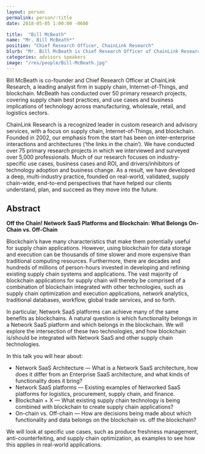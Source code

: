 ```yaml
---
layout: person
permalink: person/:title
date: 2018-05-05 1:00:00 -0600

title:  "Bill McBeath"
name: "Mr. Bill McBeath*"
position: "Chief Research Officer, ChainLink Research"
blurb: "Mr. Bill McBeath is Chief Research Officer of ChainLink Research, a leading research and advisory firm in the supply chain industry."
categories: advisors speakers
image: "/res/people/Bill-McBeath.jpg"
---
```


Bill McBeath is co-founder and Chief Research Officer at ChainLink Research, a leading analyst firm in supply chain, Internet-of-Things, and blockchain. McBeath has conducted over 50 primary research projects, covering supply chain best practices, and use cases and business implications of technology across manufacturing, wholesale, retail, and logistics sectors. 

ChainLink Research is a recognized leader in custom research and advisory services, with a focus on supply chain, Internet-of-Things, and blockchain. Founded in 2002, our emphasis from the start has been on inter-enterprise interactions and architectures (‘the links in the chain’). We have conducted over 75 primary research projects in which we interviewed and surveyed over 5,000 professionals. Much of our research focuses on industry-specific use cases, business cases and ROI, and drivers/inhibitors of technology adoption and business change. As a result, we have developed a deep, multi-industry practice, founded on real-world, validated, supply chain-wide, end-to-end perspectives that have helped our clients understand, plan, and succeed as they move into the future.

## Abstract

**Off the Chain! Network SaaS Platforms and Blockchain: What Belongs On-Chain vs. Off-Chain**

Blockchain’s have many characteristics that make them potentially useful for supply chain applications. However, using blockchain for data storage and execution can be thousands of time slower and more expensive than traditional computing resources. Furthermore, there are decades and hundreds of millions of person-hours invested in developing and refining existing supply chain systems and applications. The vast majority of blockchain applications for supply chain will thereby be comprised of a combination of blockchain integrated with other technologies, such as supply chain optimization and execution applications, network analytics, traditional databases, workflow, global trade services, and so forth. 

In particular, Network SaaS platforms can achieve many of the same benefits as blockchains. A natural question is which functionality belongs in a Network SaaS platform and which belongs in the blockchain. We will explore the intersection of these two technologies, and how blockchain is/should be integrated with Network SaaS and other supply chain technologies. 

In this talk you will hear about:
- Network SaaS Architecture — What is a Network SaaS architecture, how does it differ from an Enterprise SaaS architecture, and what kinds of functionality does it bring? 
- Network SaaS platforms — Existing examples of Networked SaaS platforms for logistics, procurement, supply chain, and finance. 
- Blockchain + X — What existing supply chain technology is being combined with blockchain to create supply chain applications? 
- On-chain vs. Off-chain — How are decisions being made about which functionality and data belongs on the blockchain vs. off the blockchain?

We will look at specific use cases, such as produce freshness management, anti-counterfeiting, and supply chain optimization, as examples to see how this applies in real-world applications.
